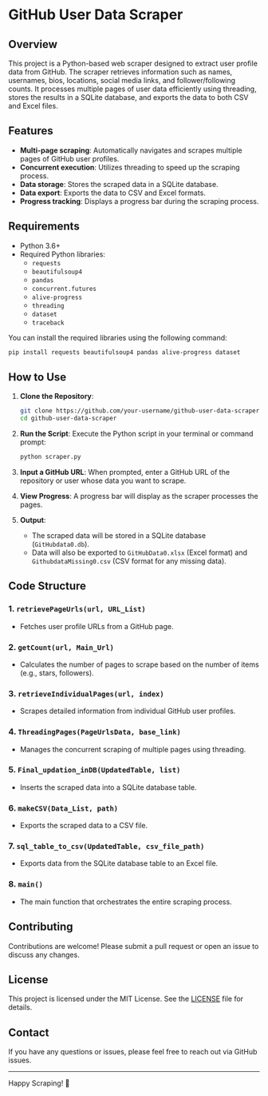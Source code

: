 
# GitHub User Data Scraper

## Overview
This project is a Python-based web scraper designed to extract user profile data from GitHub. The scraper retrieves information such as names, usernames, bios, locations, social media links, and follower/following counts. It processes multiple pages of user data efficiently using threading, stores the results in a SQLite database, and exports the data to both CSV and Excel files.

## Features
- **Multi-page scraping**: Automatically navigates and scrapes multiple pages of GitHub user profiles.
- **Concurrent execution**: Utilizes threading to speed up the scraping process.
- **Data storage**: Stores the scraped data in a SQLite database.
- **Data export**: Exports the data to CSV and Excel formats.
- **Progress tracking**: Displays a progress bar during the scraping process.

## Requirements
- Python 3.6+
- Required Python libraries:
  - `requests`
  - `beautifulsoup4`
  - `pandas`
  - `concurrent.futures`
  - `alive-progress`
  - `threading`
  - `dataset`
  - `traceback`

You can install the required libraries using the following command:
```bash
pip install requests beautifulsoup4 pandas alive-progress dataset
```

## How to Use
1. **Clone the Repository**:
   ```bash
   git clone https://github.com/your-username/github-user-data-scraper.git
   cd github-user-data-scraper
   ```

2. **Run the Script**:
   Execute the Python script in your terminal or command prompt:
   ```bash
   python scraper.py
   ```

3. **Input a GitHub URL**:
   When prompted, enter a GitHub URL of the repository or user whose data you want to scrape.

4. **View Progress**:
   A progress bar will display as the scraper processes the pages.

5. **Output**:
   - The scraped data will be stored in a SQLite database (`GitHubdata0.db`).
   - Data will also be exported to `GitHubData0.xlsx` (Excel format) and `GithubdataMissing0.csv` (CSV format for any missing data).

## Code Structure
### 1. `retrievePageUrls(url, URL_List)`
   - Fetches user profile URLs from a GitHub page.

### 2. `getCount(url, Main_Url)`
   - Calculates the number of pages to scrape based on the number of items (e.g., stars, followers).

### 3. `retrieveIndividualPages(url, index)`
   - Scrapes detailed information from individual GitHub user profiles.

### 4. `ThreadingPages(PageUrlsData, base_link)`
   - Manages the concurrent scraping of multiple pages using threading.

### 5. `Final_updation_inDB(UpdatedTable, list)`
   - Inserts the scraped data into a SQLite database table.

### 6. `makeCSV(Data_List, path)`
   - Exports the scraped data to a CSV file.

### 7. `sql_table_to_csv(UpdatedTable, csv_file_path)`
   - Exports data from the SQLite database table to an Excel file.

### 8. `main()`
   - The main function that orchestrates the entire scraping process.

## Contributing
Contributions are welcome! Please submit a pull request or open an issue to discuss any changes.

## License
This project is licensed under the MIT License. See the [LICENSE](LICENSE) file for details.

## Contact
If you have any questions or issues, please feel free to reach out via GitHub issues.

---

Happy Scraping! 🚀
